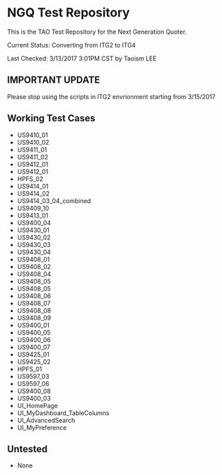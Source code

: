 # NGQ Test Repository
This is the TAO Test Repository for the Next Generation Quoter.

Current Status: Converting from ITG2 to ITG4


Last Checked: 3/13/2017 3:01PM CST by Taoism LEE

## IMPORTANT UPDATE
Please stop using the scripts in ITG2 envrionment starting from 3/15/2017





## Working Test Cases
* US9410_01
* US9410_02
* US9411_01
* US9411_02
* US9412_01
* US9412_01
* HPFS_02
* US9414_01
* US9414_02
* US9414_03_04_combined
* US9409_10
* US9413_01
* US9400_04
* US9430_01
* US9430_02
* US9430_03
* US9430_04
* US9408_01
* US9408_02
* US9408_04
* US9408_05
* US9408_05
* US9408_06
* US9408_07
* US9408_08
* US9408_09
* US9400_01
* US9400_05
* US9400_06
* US9400_07
* US9425_01
* US9425_02
* HPFS_01
* US9597_03
* US9597_06
* US9400_08
* US9400_03
* UI_HomePage
* UI_MyDashboard_TableColumns
* UI_AdvancedSearch
* UI_MyPreference
## Untested
* None
